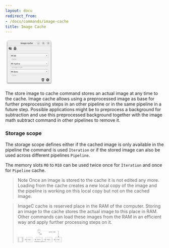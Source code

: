 ```yaml
---
layout: docu
redirect_from:
- /docs/commands/image-cache
title: Image Cache
---
```



<a href="/images/commands/store-image-to-cache-screenshot.png" data-lightbox="image"><img src="/images/commands/store-image-to-cache-screenshot.png" style="width: 30%" alt="Loading ..."/></a>


The store image to cache command stores an actual image at any time to the cache.
Image cache allows using a preprocessed image as base for further preprocessing steps in an other pipeline or in the same pipeline in a future step.
Possible applications might be to preprocess a background for subtraction and use this preprocessed background together with the image math subtract command in other pipelines to remove it.


### Storage scope

The storage scope defines either if the cached image is only available in the pipeline the command is used `Iteration` or if the stored image can also be used across different pipelines `Pipeline`.

The memory slots `M0` to `M10` can be used twice once for `Iteration` and once for `Pipeline` cache.


> Note Once an image is stored to the cache it is not edited any more. Loading from the cache creates a new local copy of the image and the pipeline is working on this local copy but not on the cached image.



> ImageC cache is reserved place in the RAM of the computer.
> Storing an image to the cache stores the actual image to this place in RAM.
> Other commands can load these images from the RAM in an efficient way and apply further processing steps on it.
> 
> <a href="/images/commands/store-to-cache.drawio.svg" data-lightbox="image"><img src="/images/commands/store-to-cache.drawio.svg" style="width: 30%" alt="Loading ..."/></a>